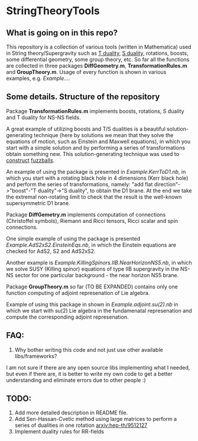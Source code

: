# StringTheoryTools

## What is going on in this repo?

This repository is a collection of various tools (written in Mathematica) used in String theory/Supergravity such as [T duality](https://en.wikipedia.org/wiki/T-duality), [S duality](https://en.wikipedia.org/wiki/S-duality), rotations, boosts, some differential geometry, some group theory, etc. So far all the functions are collected in three packages **DiffGeometry.m**, **TransformationRules.m** and **GroupTheory.m**. Usage of every function is shown in various examples, e.g. *Example...*.


## Some details. Structure of the repository

Package **TransformationRules.m** implements boosts, rotations, S duality and T duality for NS-NS fields.

A great example of utilizing boosts and T/S dualities is a beautiful solution-generating technique (here by solutions we mean that they solve the equations of motion, such as Einstein and Maxwell equations), in which you start with a simple solution and by performing a series of transformations obtain something new. This solution-generating technique was used to [construct](http://arxiv.org/abs/hep-th/0105136) [fuzzballs](https://en.wikipedia.org/wiki/Fuzzball_(string_theory)).

An example of using the package is presented in *Example.KerrToD1.nb*, in which you start with a rotating black hole in 4 dimensions (Kerr black hole) and perform the series of transformations, namely: "add flat direction"->"boost"-"T duality"->"S duality", to obtain the D1 brane. At the end we take the extremal non-rotating limit to check that the result is the well-known supersymmetric D1 brane.

Package **DiffGemetry.m** implements computation of connections (Christoffel symbols), Riemann and Ricci tensors, Ricci scalar and spin connections.

One simple example of using the package is presented *Example.AdS2xS2.EinsteinEqs.nb*, in which the Einstein equations are checked for AdS2, S2 and AdS2xS2.

Another example is *Example.KillingSpinors.IIB.NearHorizonNS5.nb*, in which we solve SUSY (Killing spinor) equations of type IIB supergravity in the NS-NS sector for one particular background - the near horizon NS5 brane.

Package **GroupTheory.m** so far (TO BE EXPANDED) contains only one function computing of adjoint represenation of Lie algebra.

Example of using this package in shown in *Example.adjoint.su(2).nb* in which we start with su(2) Lie algebra in the fundamenatal represenation and compute the corresponding adjoint represenation.

## FAQ:

1. Why bother writing this code and not just use other available libs/frameworks?

I am not sure if there are any open source libs implementing what I needed, but even if there are, it is better to write my own code to get a better understanding and eliminate errors due to other people :)


## TODO: 

1. Add more detailed description in README file.
2. Add Sen-Hassan-Cvetic method using large matrices to perform a series of dualities in one rotation [arxiv:hep-th/9512127](http://arxiv.org/abs/hep-th/9512127)
2. Implement duality rules for RR-fields
